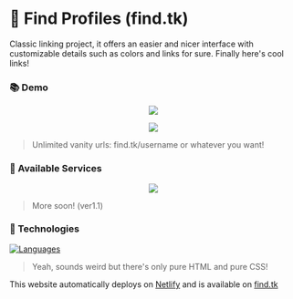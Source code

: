 # 🌠 Find Profiles (find.tk)

Classic linking project, it offers an easier and nicer interface with customizable details such as colors and links for sure. Finally here's cool links!

### 📚 Demo

<p align="center">
  <img src="https://cdn.discordapp.com/attachments/745937151094423642/998667861662896239/chrome_g08QFIL1hJ.png" />
</p>

<p align="center">
  <img src="https://cdn.discordapp.com/attachments/745937151094423642/998661430947622992/chrome_e5aDCTskis.gif" />
</p>

> Unlimited vanity urls: find.tk/username or whatever you want!

### 🎨 Available Services

<p align="center">
  <img src="https://cdn.discordapp.com/attachments/745937151094423642/998677459295817860/chrome_ToxRcHRXZ5.gif" />
</p>

> More soon! (ver1.1)

### 🧬 Technologies

[![Languages](https://skillicons.dev/icons?i=html,css,js)](https://skillicons.dev)

> Yeah, sounds weird but there's only pure HTML and pure CSS!

This website automatically deploys on [Netlify](https://find.tk) and is available on [find.tk](https://find.tk/)
